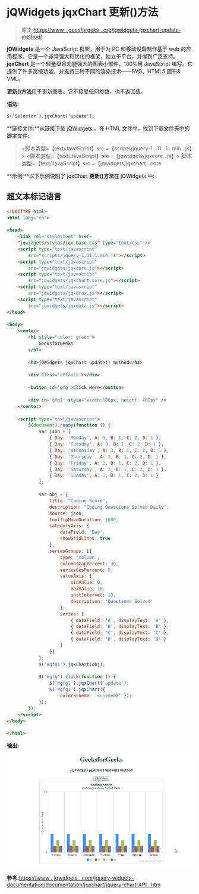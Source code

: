 # jQWidgets jqxChart 更新()方法

> 原文:[https://www . geesforgeks . org/jqwidgets-jqxchart-update-method/](https://www.geeksforgeeks.org/jqwidgets-jqxchart-update-method/)

**jQWidgets** 是一个 JavaScript 框架，用于为 PC 和移动设备制作基于 web 的应用程序。它是一个非常强大和优化的框架，独立于平台，并得到广泛支持。 **jqxChart** 是一个轻量级且功能强大的图表小部件，100%用 JavaScript 编写。它提供了许多高级功能，并支持三种不同的渲染技术——SVG、HTML5 画布& VML。

**更新()方法**用于更新图表。它不接受任何参数，也不返回值。

**语法:**

```html
$('Selector').jqxChart('update');
```

**链接文件:**从链接下载 [jQWidgets](https://www.jqwidgets.com/download/) 。在 HTML 文件中，找到下载文件夹中的脚本文件:

> <link rel="”stylesheet”" href="”jqwidgets/styles/jqx.base.css”" type="”text/css”">
> <脚本类型=【text/JavaScript】src =【scripts/jquery-1 . 11 . 1 . min . js】></脚本>
> <脚本类型=【text/JavaScript】src =【jqwidgets/jqxcore . js】></脚本>
> 脚本类型=【text/JavaScript】src =【jqwidgets/jqxchart . core

**示例:**以下示例说明了 jqxChart **更新()方法**在 jQWidgets 中:

## 超文本标记语言

```html
<!DOCTYPE html>
<html lang="en">

<head>
    <link rel="stylesheet" href=
    "jqwidgets/styles/jqx.base.css" type="text/css" />
    <script type="text/javascript" 
        src="scripts/jquery-1.11.1.min.js"></script>
    <script type="text/javascript" 
        src="jqwidgets/jqxcore.js"></script>
    <script type="text/javascript" 
        src="jqwidgets/jqxchart.core.js"></script>
    <script type="text/javascript" 
        src="jqwidgets/jqxdraw.js"></script>
    <script type="text/javascript" 
        src="jqwidgets/jqxdata.js"></script>
</head>

<body>
    <center>
        <h1 style="color: green">
            GeeksforGeeks
        </h1>

        <h3>jQWidgets jqxChart update() method</h3>

        <div class='default'></div>

        <button id='gfg'>Click Here</button>

        <div id='gfg1' style="width:600px; height: 400px" />
    </center>

    <script type="text/javascript">
        $(document).ready(function () {
            var json = [
                { Day: 'Monday', A: 3, B: 1, C: 2, D: 1 },
                { Day: 'Tuesday', A: 3, B: 1, C: 2, D: 1 },
                { Day: 'Wednesday', A: 3, B: 1, C: 2, D: 1 },
                { Day: 'Thursday', A: 3, B: 1, C: 2, D: 1 },
                { Day: 'Friday', A: 3, B: 1, C: 2, D: 1 },
                { Day: 'Saturday', A: 3, B: 1, C: 2, D: 1 },
                { Day: 'Sunday', A: 3, B: 1, C: 2, D: 1 }
            ];

            var obj = {
                title: "Coding Score",
                description: "Coding Questions Solved Daily",
                source: json,
                toolTipMoveDuration: 1000,
                categoryAxis: {
                    dataField: 'Day',
                    showGridLines: true
                },
                seriesGroups: [{
                    type: 'column',
                    columnsGapPercent: 30,
                    seriesGapPercent: 0,
                    valueAxis: {
                        minValue: 0,
                        maxValue: 10,
                        unitInterval: 10,
                        description: 'Questions Solved'
                    },
                    series: [
                        { dataField: 'A', displayText: 'A' },
                        { dataField: 'B', displayText: 'B' },
                        { dataField: 'C', displayText: 'C' },
                        { dataField: 'D', displayText: 'D' }
                    ]
                }]
            };
            $('#gfg1').jqxChart(obj);

            $('#gfg').click(function () {
                $("#gfg1").jqxChart('update');
                $('#gfg1').jqxChart({ 
                    colorScheme: 'scheme02' });
            });
        });
    </script>
</body>

</html>
```

**输出:**

![](img/410e6f8bc8ed2145e6a64b9593ac207d.png)

**参考:**[https://www . jqwidgets . com/jquery-widgets-documentation/documentation/jqxchart/jquery-chart-API . htm](https://www.jqwidgets.com/jquery-widgets-documentation/documentation/jqxchart/jquery-chart-api.htm)